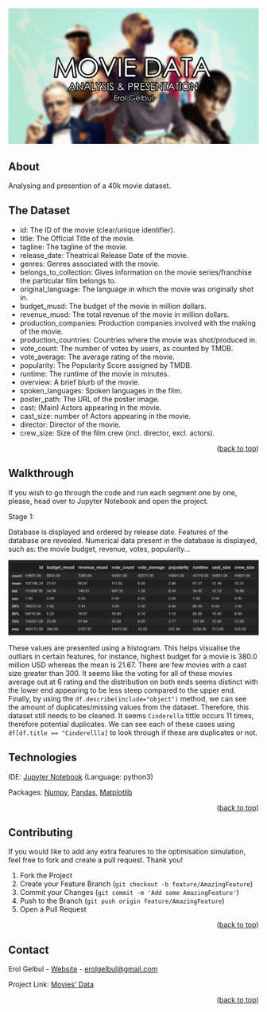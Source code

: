 <div id="top"></div>

<div style="text-align:center"><img src="images/cover.jpg" /></div>

<!-- ABOUT THE PROJECT -->
## About

Analysing and presention of a 40k movie dataset. 

<!-- DATASET -->
## The Dataset

* id: The ID of the movie (clear/unique identifier).
* title: The Official Title of the movie.
* tagline: The tagline of the movie.
* release_date: Theatrical Release Date of the movie.
* genres: Genres associated with the movie.
* belongs_to_collection: Gives information on the movie series/franchise the particular film belongs to.
* original_language: The language in which the movie was originally shot in.
* budget_musd: The budget of the movie in million dollars.
* revenue_musd: The total revenue of the movie in million dollars.
* production_companies: Production companies involved with the making of the movie.
* production_countries: Countries where the movie was shot/produced in.
* vote_count: The number of votes by users, as counted by TMDB.
* vote_average: The average rating of the movie.
* popularity: The Popularity Score assigned by TMDB.
* runtime: The runtime of the movie in minutes.
* overview: A brief blurb of the movie.
* spoken_languages: Spoken languages in the film.
* poster_path: The URL of the poster image.
* cast: (Main) Actors appearing in the movie.
* cast_size: number of Actors appearing in the movie.
* director: Director of the movie.
* crew_size: Size of the film crew (incl. director, excl. actors).

<p align="right">(<a href="#top">back to top</a>)</p>

<!-- WALKTHROUGH -->
## Walkthrough

If you wish to go through the code and run each segment one by one, please, head over to Jupyter Notebook and open the project.

Stage 1:

Database is displayed and ordered by release date. Features of the database are revealed. Numerical data present in the database is displayed, such as: the movie budget, revenue, votes, popularity... 


<div style="text-align:center"><img src="images/stage1.0.png" /></div>


These values are presented using a histogram. This helps visualise the outliars in certain features, for instance, highest budget for a movie is 380.0 million USD whereas the mean is 21.67. There are few movies with a cast size greater than 300. It seems like the voting for all of these movies average out at 6 rating and the distribution on both ends seems distinct with the lower end appearing to be less steep compared to the upper end. Finally, by using the `df.describe(include="object")` method, we can see the amount of duplicates/missing values from the dataset. Therefore, this dataset still needs to be cleaned. It seems `Cinderella` tittle occurs 11 times, therefore potential duplicates. We can see each of these cases using `df[df.title == "Cinderellla]` to look through if these are duplicates or not.

<!-- TECH -->
## Technologies

IDE: [Jupyter Notebook](https://jupyter.org/) (Language: python3)

Packages: [Numpy](https://numpy.org/), [Pandas](https://pandas.pydata.org/), [Matplotlib](https://matplotlib.org/) 

<p align="right">(<a href="#top">back to top</a>)</p>


<!-- CONTRIBUTING -->
## Contributing

If you would like to add any extra features to the optimisation simulation, feel free to fork and create a pull request. Thank you!

1. Fork the Project
2. Create your Feature Branch (`git checkout -b feature/AmazingFeature`)
3. Commit your Changes (`git commit -m 'Add some AmazingFeature'`)
4. Push to the Branch (`git push origin feature/AmazingFeature`)
5. Open a Pull Request

<p align="right">(<a href="#top">back to top</a>)</p>


<!-- CONTACT -->
## Contact

Erol Gelbul - [Website](http://www.erolgelbul.com) - erolgelbul@gmail.com

Project Link: [Movies' Data](https://github.com/ErolGelbul/movies_data)

<p align="right">(<a href="#top">back to top</a>)</p>

